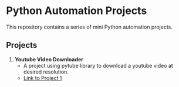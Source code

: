 # Python Automation Projects

This repository contains a series of mini Python automation projects.

## Projects

1. **Youtube Video Downloader**
   - A project using pytube library to download a youtube video at desired resolution.
   - [Link to Project 1](https://github.com/OmSDeshmukh/YouTube-Video-Downloader)
